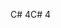 <span data-ttu-id="e5e37-101">C# 4</span><span class="sxs-lookup"><span data-stu-id="e5e37-101">C# 4</span></span>
